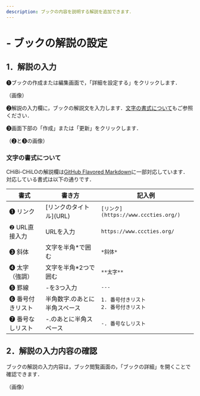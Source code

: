 ```yaml
---
description: ブックの内容を説明する解説を追加できます．
---
```


# - ブックの解説の設定

## 1．解説の入力

❶ブックの作成または編集画面で，「詳細を設定する」をクリックします．

（画像）

❷解説の入力欄に，ブックの解説文を入力します．[文字の書式について](commentary.md#nonitsuite)もご参照ください．

❸画面下部の「作成」または「更新」をクリックします．

（❷と❸の画像）

### 文字の書式について

CHiBi-CHiLOの解説欄は[GitHub Flavored Markdown](https://github.github.com/gfm/)に一部対応しています．\
対応している書式は以下の通りです．

| 書式        | 書き方                          | 記入例                                                       |
| --------- | ---------------------------- | --------------------------------------------------------- |
| ❶ リンク     | \[リンクのタイトル]\(URL)            | `[リンク](https://www.cccties.org/)`                         |
| ❷ URL直接入力 | URLを入力                       | `https://www.cccties.org/` |
| ❸ 斜体      | 文字を半角\*で囲む                   | <code>\*斜体\*</code>                                                    |
| ❹ 太字（強調）  | 文字を半角\*2つで囲む                 | <code>\*\*太字\*\*</code>                                                |
| ❺ 罫線      | -を3つ入力             | <code>---</code>                                                       |
| ❻ 番号付きリスト | 半角数字.のあとに半角スペース      | <code>1\. 番号付きリスト<br>2\. 番号付きリスト</code>                    |
| ❼ 番号なしリスト | -.のあとに半角スペース | <code>-\. 番号なしリスト<code>                                                |

## 2．解説の入力内容の確認

ブックの解説の入力内容は，ブック閲覧画面の，「ブックの詳細」を開くことで確認できます．

（画像）
